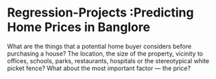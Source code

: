 # Regression-Projects :Predicting Home Prices in Banglore
What are the things that a potential home buyer considers before purchasing a house? The location, the size of the property, vicinity to offices, schools, parks, restaurants, hospitals or the stereotypical white picket fence? What about the most important factor — the price?
